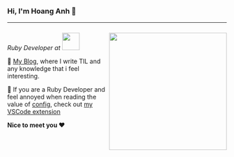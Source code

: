 ### Hi, I'm Hoang Anh 👋
---
### <img align='right' src="https://media.giphy.com/media/QHE5gWI0QjqF2/giphy.gif" width="270">
*Ruby Developer at  <a href="https://sun-asterisk.vn/"><img src="https://sun-asterisk.vn/wp-content/uploads/2020/10/logo-sun@2x.png" width="40"></a>*

🌱 [My Blog](https://anhhn.netlify.app/), where I write TIL and any knowledge that i feel interesting.

🌱 If you are a Ruby Developer and feel annoyed when reading the value of [config](https://github.com/rubyconfig/config), check out [my VSCode extension](https://github.com/anhnh-3008/display-hardcode-value)

**Nice to meet you ❤️**

<!--
**anhnh-3008/anhnh-3008** is a ✨ _special_ ✨ repository because its `README.md` (this file) appears on your GitHub profile.

Here are some ideas to get you started:

- 🔭 I’m currently working on ...
- 🌱 I’m currently learning ...
- 👯 I’m looking to collaborate on ...
- 🤔 I’m looking for help with ...
- 💬 Ask me about ...
- 📫 How to reach me: ...
- 😄 Pronouns: ...
- ⚡ Fun fact: ...
-->
